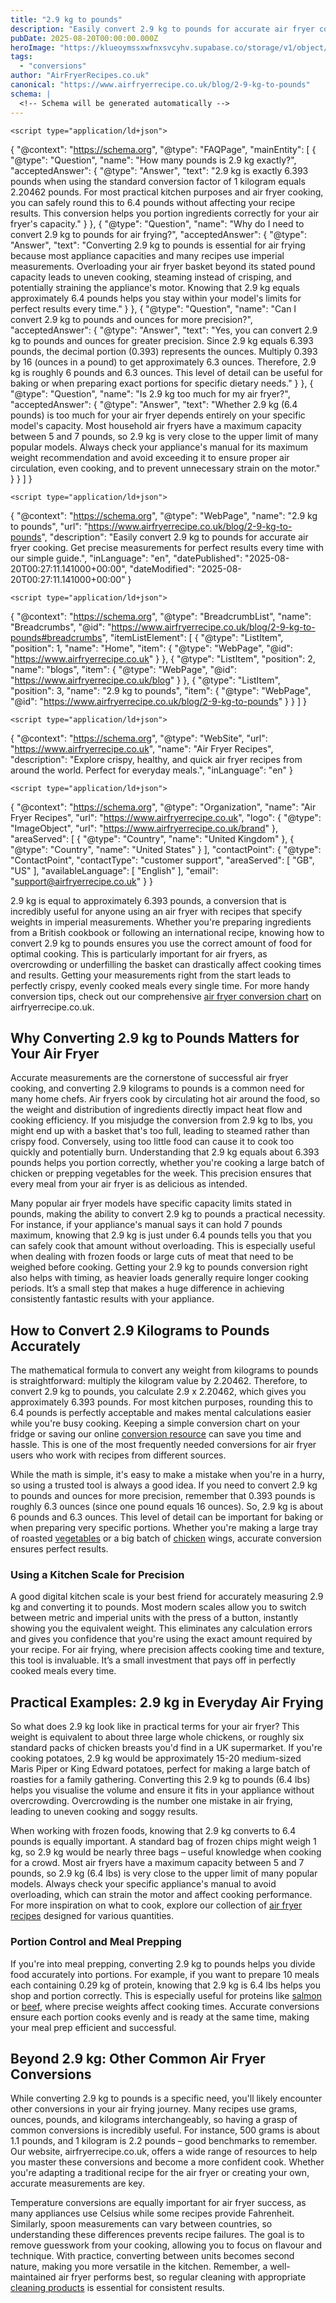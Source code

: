 ```yaml
---
title: "2.9 kg to pounds"
description: "Easily convert 2.9 kg to pounds for accurate air fryer cooking. Get precise measurements for perfect results every time with our simple guide."
pubDate: 2025-08-20T00:00:00.000Z
heroImage: "https://klueoymssxwfnxsvcyhv.supabase.co/storage/v1/object/public/Shmucket/2-9-kg-to-pounds.webp"
tags:
  - "conversions"
author: "AirFryerRecipes.co.uk"
canonical: "https://www.airfryerrecipe.co.uk/blog/2-9-kg-to-pounds"
schema: |
  <!-- Schema will be generated automatically -->
---
```

<script type="application/ld+json">
{
    "@context": "https://schema.org",
    "@type": "BlogPosting",
    "url": "https://www.airfryerrecipe.co.uk/blog/2-9-kg-to-pounds",
    "mainEntityOfPage": {
        "@type": "WebPage",
        "@id": "https://www.airfryerrecipe.co.uk/blog/2-9-kg-to-pounds"
    },
    "headline": "Quickly Convert 2.9 kg to Pounds for Perfect Air Fryer Meals",
    "description": "Easily convert 2.9 kg to pounds for accurate air fryer cooking. Get precise measurements for perfect results every time with our simple guide.",
    "author": {
        "@type": "Person",
        "name": "AirFryerRecipes.co.uk",
        "url": "https://www.airfryerrecipe.co.uk/about",
        "image": {
            "@type": "ImageObject",
            "url": "https://klueoymssxwfnxsvcyhv.supabase.co/storage/v1/object/public/Shmucket/Me.jpg"
        }
    },
    "publisher": {
        "@type": "Organization",
        "name": "Air Fryer Recipe",
        "logo": {
            "@type": "ImageObject",
            "url": "https://cdn.prod.website-files.com/68224a465dfe9a7ab4f57570/6844191451a8b2f1e37e63cc_Untitled%20design%20-%202025-06-05T205644.948%20(1).png"
        }
    },
    "datePublished": "2025-08-20T00:27:11.141Z",
    "dateModified": "2025-08-20T00:27:11.141Z",
    "image": {
        "@type": "ImageObject",
        "url": "https://klueoymssxwfnxsvcyhv.supabase.co/storage/v1/object/public/Shmucket/2-9-kg-to-pounds.webp"
    },
    "about": {
        "@type": "Thing",
        "name": "Conversions"
    },
    "articleSection": "Conversions",
    "inLanguage": "en-GB"
}
</script>

    <script type="application/ld+json">
{
    "@context": "https://schema.org",
    "@type": "FAQPage",
    "mainEntity": [
        {
            "@type": "Question",
            "name": "How many pounds is 2.9 kg exactly?",
            "acceptedAnswer": {
                "@type": "Answer",
                "text": "2.9 kg is exactly 6.393 pounds when using the standard conversion factor of 1 kilogram equals 2.20462 pounds. For most practical kitchen purposes and air fryer cooking, you can safely round this to 6.4 pounds without affecting your recipe results. This conversion helps you portion ingredients correctly for your air fryer's capacity."
            }
        },
        {
            "@type": "Question",
            "name": "Why do I need to convert 2.9 kg to pounds for air frying?",
            "acceptedAnswer": {
                "@type": "Answer",
                "text": "Converting 2.9 kg to pounds is essential for air frying because most appliance capacities and many recipes use imperial measurements. Overloading your air fryer basket beyond its stated pound capacity leads to uneven cooking, steaming instead of crisping, and potentially straining the appliance's motor. Knowing that 2.9 kg equals approximately 6.4 pounds helps you stay within your model's limits for perfect results every time."
            }
        },
        {
            "@type": "Question",
            "name": "Can I convert 2.9 kg to pounds and ounces for more precision?",
            "acceptedAnswer": {
                "@type": "Answer",
                "text": "Yes, you can convert 2.9 kg to pounds and ounces for greater precision. Since 2.9 kg equals 6.393 pounds, the decimal portion (0.393) represents the ounces. Multiply 0.393 by 16 (ounces in a pound) to get approximately 6.3 ounces. Therefore, 2.9 kg is roughly 6 pounds and 6.3 ounces. This level of detail can be useful for baking or when preparing exact portions for specific dietary needs."
            }
        },
        {
            "@type": "Question",
            "name": "Is 2.9 kg too much for my air fryer?",
            "acceptedAnswer": {
                "@type": "Answer",
                "text": "Whether 2.9 kg (6.4 pounds) is too much for your air fryer depends entirely on your specific model's capacity. Most household air fryers have a maximum capacity between 5 and 7 pounds, so 2.9 kg is very close to the upper limit of many popular models. Always check your appliance's manual for its maximum weight recommendation and avoid exceeding it to ensure proper air circulation, even cooking, and to prevent unnecessary strain on the motor."
            }
        }
    ]
}
</script>

    <script type="application/ld+json">
{
    "@context": "https://schema.org",
    "@type": "WebPage",
    "name": "2.9 kg to pounds",
    "url": "https://www.airfryerrecipe.co.uk/blog/2-9-kg-to-pounds",
    "description": "Easily convert 2.9 kg to pounds for accurate air fryer cooking. Get precise measurements for perfect results every time with our simple guide.",
    "inLanguage": "en",
    "datePublished": "2025-08-20T00:27:11.141000+00:00",
    "dateModified": "2025-08-20T00:27:11.141000+00:00"
}
</script>

    <script type="application/ld+json">
{
    "@context": "https://schema.org",
    "@type": "BreadcrumbList",
    "name": "Breadcrumbs",
    "@id": "https://www.airfryerrecipe.co.uk/blog/2-9-kg-to-pounds#breadcrumbs",
    "itemListElement": [
        {
            "@type": "ListItem",
            "position": 1,
            "name": "Home",
            "item": {
                "@type": "WebPage",
                "@id": "https://www.airfryerrecipe.co.uk"
            }
        },
        {
            "@type": "ListItem",
            "position": 2,
            "name": "blogs",
            "item": {
                "@type": "WebPage",
                "@id": "https://www.airfryerrecipe.co.uk/blog"
            }
        },
        {
            "@type": "ListItem",
            "position": 3,
            "name": "2.9 kg to pounds",
            "item": {
                "@type": "WebPage",
                "@id": "https://www.airfryerrecipe.co.uk/blog/2-9-kg-to-pounds"
            }
        }
    ]
}
</script>

    <script type="application/ld+json">
{
    "@context": "https://schema.org",
    "@type": "WebSite",
    "url": "https://www.airfryerrecipe.co.uk",
    "name": "Air Fryer Recipes",
    "description": "Explore crispy, healthy, and quick air fryer recipes from around the world. Perfect for everyday meals.",
    "inLanguage": "en"
}
</script>

    <script type="application/ld+json">
{
    "@context": "https://schema.org",
    "@type": "Organization",
    "name": "Air Fryer Recipes",
    "url": "https://www.airfryerrecipe.co.uk",
    "logo": {
        "@type": "ImageObject",
        "url": "https://www.airfryerrecipe.co.uk/brand"
    },
    "areaServed": [
        {
            "@type": "Country",
            "name": "United Kingdom"
        },
        {
            "@type": "Country",
            "name": "United States"
        }
    ],
    "contactPoint": {
        "@type": "ContactPoint",
        "contactType": "customer support",
        "areaServed": [
            "GB",
            "US"
        ],
        "availableLanguage": [
            "English"
        ],
        "email": "support@airfryerrecipe.co.uk"
    }
}
</script>

<p>2.9 kg is equal to approximately 6.393 pounds, a conversion that is incredibly useful for anyone using an air fryer with recipes that specify weights in imperial measurements. Whether you're preparing ingredients from a British cookbook or following an international recipe, knowing how to convert 2.9 kg to pounds ensures you use the correct amount of food for optimal cooking. This is particularly important for air fryers, as overcrowding or underfilling the basket can drastically affect cooking times and results. Getting your measurements right from the start leads to perfectly crispy, evenly cooked meals every single time. For more handy conversion tips, check out our comprehensive <a href="https://www.airfryerrecipe.co.uk/air-fryer-conversion-chart">air fryer conversion chart</a> on airfryerrecipe.co.uk.</p>

<h2>Why Converting 2.9 kg to Pounds Matters for Your Air Fryer</h2>
<p>Accurate measurements are the cornerstone of successful air fryer cooking, and converting 2.9 kilograms to pounds is a common need for many home chefs. Air fryers cook by circulating hot air around the food, so the weight and distribution of ingredients directly impact heat flow and cooking efficiency. If you misjudge the conversion from 2.9 kg to lbs, you might end up with a basket that's too full, leading to steamed rather than crispy food. Conversely, using too little food can cause it to cook too quickly and potentially burn. Understanding that 2.9 kg equals about 6.393 pounds helps you portion correctly, whether you're cooking a large batch of chicken or prepping vegetables for the week. This precision ensures that every meal from your air fryer is as delicious as intended.</p>
<p>Many popular air fryer models have specific capacity limits stated in pounds, making the ability to convert 2.9 kg to pounds a practical necessity. For instance, if your appliance's manual says it can hold 7 pounds maximum, knowing that 2.9 kg is just under 6.4 pounds tells you that you can safely cook that amount without overloading. This is especially useful when dealing with frozen foods or large cuts of meat that need to be weighed before cooking. Getting your 2.9 kg to pounds conversion right also helps with timing, as heavier loads generally require longer cooking periods. It’s a small step that makes a huge difference in achieving consistently fantastic results with your appliance.</p>

<h2>How to Convert 2.9 Kilograms to Pounds Accurately</h2>
<p>The mathematical formula to convert any weight from kilograms to pounds is straightforward: multiply the kilogram value by 2.20462. Therefore, to convert 2.9 kg to pounds, you calculate 2.9 x 2.20462, which gives you approximately 6.393 pounds. For most kitchen purposes, rounding this to 6.4 pounds is perfectly acceptable and makes mental calculations easier while you're busy cooking. Keeping a simple conversion chart on your fridge or saving our online <a href="https://www.airfryerrecipe.co.uk/air-fryer-conversion-chart">conversion resource</a> can save you time and hassle. This is one of the most frequently needed conversions for air fryer users who work with recipes from different sources.</p>
<p>While the math is simple, it's easy to make a mistake when you're in a hurry, so using a trusted tool is always a good idea. If you need to convert 2.9 kg to pounds and ounces for more precision, remember that 0.393 pounds is roughly 6.3 ounces (since one pound equals 16 ounces). So, 2.9 kg is about 6 pounds and 6.3 ounces. This level of detail can be important for baking or when preparing very specific portions. Whether you're making a large tray of roasted <a href="https://www.airfryerrecipe.co.uk/recipe-category/vegetables">vegetables</a> or a big batch of <a href="https://www.airfryerrecipe.co.uk/recipe-category/chicken">chicken</a> wings, accurate conversion ensures perfect results.</p>

<h3>Using a Kitchen Scale for Precision</h3>
<p>A good digital kitchen scale is your best friend for accurately measuring 2.9 kg and converting it to pounds. Most modern scales allow you to switch between metric and imperial units with the press of a button, instantly showing you the equivalent weight. This eliminates any calculation errors and gives you confidence that you're using the exact amount required by your recipe. For air frying, where precision affects cooking time and texture, this tool is invaluable. It’s a small investment that pays off in perfectly cooked meals every time.</p>

<h2>Practical Examples: 2.9 kg in Everyday Air Frying</h2>
<p>So what does 2.9 kg look like in practical terms for your air fryer? This weight is equivalent to about three large whole chickens, or roughly six standard packs of chicken breasts you'd find in a UK supermarket. If you're cooking potatoes, 2.9 kg would be approximately 15-20 medium-sized Maris Piper or King Edward potatoes, perfect for making a large batch of roasties for a family gathering. Converting this 2.9 kg to pounds (6.4 lbs) helps you visualise the volume and ensure it fits in your appliance without overcrowding. Overcrowding is the number one mistake in air frying, leading to uneven cooking and soggy results.</p>
<p>When working with frozen foods, knowing that 2.9 kg converts to 6.4 pounds is equally important. A standard bag of frozen chips might weigh 1 kg, so 2.9 kg would be nearly three bags – useful knowledge when cooking for a crowd. Most air fryers have a maximum capacity between 5 and 7 pounds, so 2.9 kg (6.4 lbs) is very close to the upper limit of many popular models. Always check your specific appliance's manual to avoid overloading, which can strain the motor and affect cooking performance. For more inspiration on what to cook, explore our collection of <a href="https://www.airfryerrecipe.co.uk/recipes">air fryer recipes</a> designed for various quantities.</p>

<h3>Portion Control and Meal Prepping</h3>
<p>If you're into meal prepping, converting 2.9 kg to pounds helps you divide food accurately into portions. For example, if you want to prepare 10 meals each containing 0.29 kg of protein, knowing that 2.9 kg is 6.4 lbs helps you shop and portion correctly. This is especially useful for proteins like <a href="https://www.airfryerrecipe.co.uk/recipe-category/salmon">salmon</a> or <a href="https://www.airfryerrecipe.co.uk/recipe-category/beef">beef</a>, where precise weights affect cooking times. Accurate conversions ensure each portion cooks evenly and is ready at the same time, making your meal prep efficient and successful.</p>

<h2>Beyond 2.9 kg: Other Common Air Fryer Conversions</h2>
<p>While converting 2.9 kg to pounds is a specific need, you'll likely encounter other conversions in your air frying journey. Many recipes use grams, ounces, pounds, and kilograms interchangeably, so having a grasp of common conversions is incredibly useful. For instance, 500 grams is about 1.1 pounds, and 1 kilogram is 2.2 pounds – good benchmarks to remember. Our website, airfryerrecipe.co.uk, offers a wide range of resources to help you master these conversions and become a more confident cook. Whether you're adapting a traditional recipe for the air fryer or creating your own, accurate measurements are key.</p>
<p>Temperature conversions are equally important for air fryer success, as many appliances use Celsius while some recipes provide Fahrenheit. Similarly, spoon measurements can vary between countries, so understanding these differences prevents recipe failures. The goal is to remove guesswork from your cooking, allowing you to focus on flavour and technique. With practice, converting between units becomes second nature, making you more versatile in the kitchen. Remember, a well-maintained air fryer performs best, so regular cleaning with appropriate <a href="https://www.airfryerrecipe.co.uk/air-fryer-cleaner">cleaning products</a> is essential for consistent results.</p>
